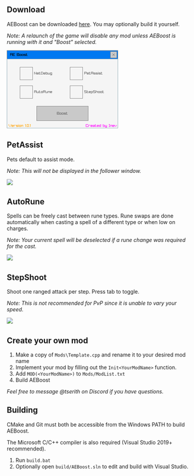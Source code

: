 ## Download

AEBoost can be downloaded [here](https://github.com/Tserith/AEBoost/releases/download/Latest/AEBoost.zip). You may optionally build it yourself.

*Note: A relaunch of the game will disable any mod unless AEBoost is running with it and "Boost" selected.*

![](Media/boost.png)

## PetAssist

Pets default to assist mode.

*Note: This will not be displayed in the follower window.*

![](Media/assist.gif)

## AutoRune

Spells can be freely cast between rune types. Rune swaps are done automatically when casting a spell of a different type or when low on charges.

*Note: Your current spell will be deselected if a rune change was required for the cast.*

![](Media/autorune.gif)

## StepShoot

Shoot one ranged attack per step. Press tab to toggle.

*Note: This is not recommended for PvP since it is unable to vary your speed.*

![](Media/stepshoot.gif)

## Create your own mod

1. Make a copy of `Mods\Template.cpp` and rename it to your desired mod name
2. Implement your mod by filling out the `Init<YourModName>` function.
3. Add `MOD(<YourModName>)` to `Mods/ModList.txt`
4. Build AEBoost

*Feel free to message @tserith on Discord if you have questions.*



## Building

CMake and Git must both be accessible from the Windows PATH to build AEBoost.

The Microsoft C/C++ compiler is also required (Visual Studio 2019+ recommended).

1. Run `build.bat`
2. Optionally open `build/AEBoost.sln` to edit and build with Visual Studio.
